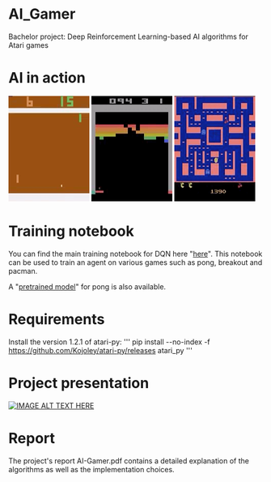 # AI_Gamer
Bachelor project: Deep Reinforcement Learning-based AI algorithms for Atari games

# AI in action 
![alt-text](pong.gif)
![alt-text](breakout.gif)
![alt-text](pacman.gif)

# Training notebook
You can find the main training notebook for DQN here "[here](https://github.com/Omarraita/AI_Gamer/blob/main/DQN/From%20pixels/Atari/AtariDQNTrain.ipynb)". This notebook can be used to train an agent on various games such as pong, breakout and pacman. 

A "[pretrained model](https://github.com/Omarraita/AI_Gamer/tree/main/DQN/From%20pixels/Atari/trainedmodels)" for pong is also available.

# Requirements
Install the version 1.2.1 of atari-py: 
'''
pip install --no-index -f https://github.com/Kojoley/atari-py/releases atari_py
'''

# Project presentation
[![IMAGE ALT TEXT HERE](https://imgur.com/biAiR9L.png)](https://www.youtube.com/watch?v=eeM2Rdbufco)

# Report
The project's report AI-Gamer.pdf contains a detailed explanation of the algorithms as well as the implementation choices.
